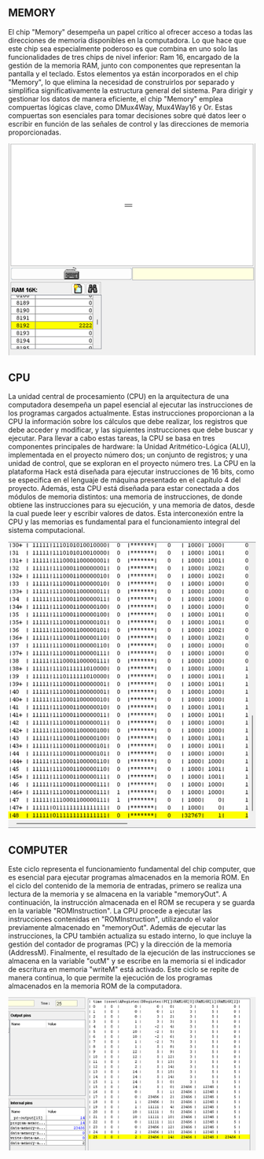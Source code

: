 ## MEMORY
El chip "Memory" desempeña un papel crítico al ofrecer acceso a todas las direcciones de memoria disponibles en la computadora. Lo que hace que este chip sea especialmente poderoso es que combina en uno solo las funcionalidades de tres chips de nivel inferior: Ram 16, encargado de la gestión de la memoria RAM, junto con componentes que representan la pantalla y el teclado. Estos elementos ya están incorporados en el chip "Memory", lo que elimina la necesidad de construirlos por separado y simplifica significativamente la estructura general del sistema.
Para dirigir y gestionar los datos de manera eficiente, el chip "Memory" emplea compuertas lógicas clave, como DMux4Way, Mux4Way16 y Or. Estas compuertas son esenciales para tomar decisiones sobre qué datos leer o escribir en función de las señales de control y las direcciones de memoria proporcionadas.

<img src="/Images/memory.png">

## CPU
La unidad central de procesamiento (CPU) en la arquitectura de una computadora desempeña un papel esencial al ejecutar las instrucciones de los programas cargados actualmente. Estas instrucciones proporcionan a la CPU la información sobre los cálculos que debe realizar, los registros que debe acceder y modificar, y las siguientes instrucciones que debe buscar y ejecutar. Para llevar a cabo estas tareas, la CPU se basa en tres componentes principales de hardware: la Unidad Aritmético-Lógica (ALU), implementada en el proyecto número dos; un conjunto de registros; y una unidad de control, que se exploran en el proyecto número tres.
La CPU en la plataforma Hack está diseñada para ejecutar instrucciones de 16 bits, como se especifica en el lenguaje de máquina presentado en el capítulo 4 del proyecto. Además, esta CPU está diseñada para estar conectada a dos módulos de memoria distintos: una memoria de instrucciones, de donde obtiene las instrucciones para su ejecución, y una memoria de datos, desde la cual puede leer y escribir valores de datos. Esta interconexión entre la CPU y las memorias es fundamental para el funcionamiento integral del sistema computacional.

<img src="/Images/cpu.png">

## COMPUTER
Este ciclo representa el funcionamiento fundamental del chip computer, que es esencial para ejecutar programas almacenados en la memoria ROM. En el ciclo del contenido de la memoria de entradas, primero se realiza una lectura de la memoria y se almacena en la variable "memoryOut". A continuación, la instrucción almacenada en el ROM se recupera y se guarda en la variable "ROMInstruction". La CPU procede a ejecutar las instrucciones contenidas en "ROMInstruction", utilizando el valor previamente almacenado en "memoryOut". Además de ejecutar las instrucciones, la CPU también actualiza su estado interno, lo que incluye la gestión del contador de programas (PC) y la dirección de la memoria (AddressM).
Finalmente, el resultado de la ejecución de las instrucciones se almacena en la variable "outM" y se escribe en la memoria si el indicador de escritura en memoria "writeM" está activado. Este ciclo se repite de manera continua, lo que permite la ejecución de los programas almacenados en la memoria ROM de la computadora.

<img src="/Images/computer.png">
